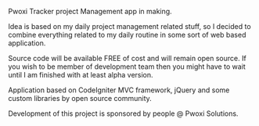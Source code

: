 Pwoxi Tracker project Management app in making.

Idea is based on my daily project management related stuff, so I decided to combine everything related to my daily routine in some sort of web based application.

Source code will be available FREE of cost and will remain open source. If you wish to be member of development team then you might have to wait until I am finished with at least alpha version.

Application based on CodeIgniter MVC framework, jQuery and some custom libraries by open source community.

Development of this project is sponsored by people @ Pwoxi Solutions.